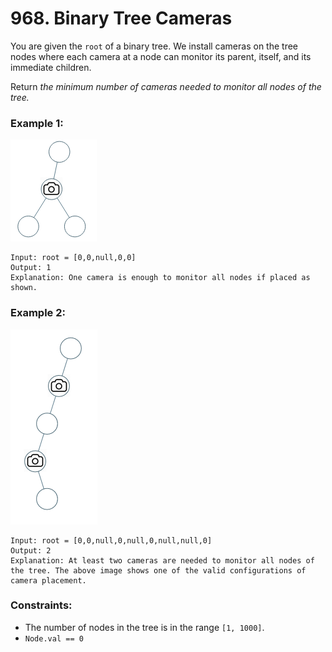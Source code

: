 # 968. Binary Tree Cameras

You are given the `root` of a binary tree. We install cameras on the tree nodes where each camera at a node can monitor its parent, itself, and its immediate children.

Return *the minimum number of cameras needed to monitor all nodes of the tree.*


### **Example 1:**
![alt text](bst_cameras_01.png)
```
Input: root = [0,0,null,0,0]
Output: 1
Explanation: One camera is enough to monitor all nodes if placed as shown.
```

### **Example 2:**
![alt text](bst_cameras_02.png)
```
Input: root = [0,0,null,0,null,0,null,null,0]
Output: 2
Explanation: At least two cameras are needed to monitor all nodes of the tree. The above image shows one of the valid configurations of camera placement.
```

### **Constraints:**
* The number of nodes in the tree is in the range `[1, 1000]`.
* `Node.val == 0`
